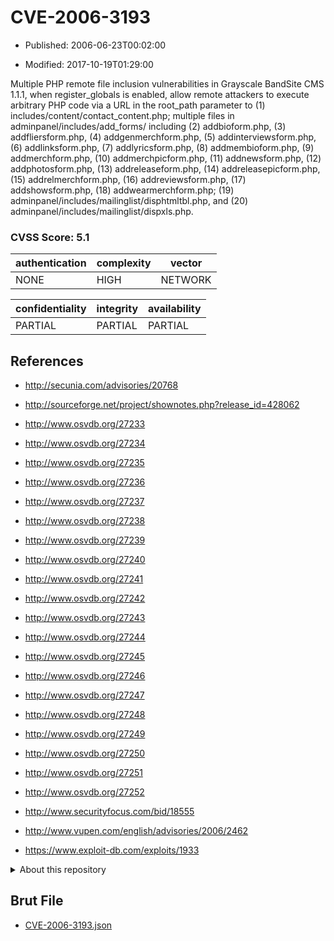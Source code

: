 # CVE-2006-3193

- Published: 2006-06-23T00:02:00

- Modified: 2017-10-19T01:29:00

Multiple PHP remote file inclusion vulnerabilities in Grayscale BandSite CMS 1.1.1, when register_globals is enabled, allow remote attackers to execute arbitrary PHP code via a URL in the root_path parameter to (1) includes/content/contact_content.php; multiple files in adminpanel/includes/add_forms/ including (2) addbioform.php, (3) addfliersform.php, (4) addgenmerchform.php, (5) addinterviewsform.php, (6) addlinksform.php, (7) addlyricsform.php, (8) addmembioform.php, (9) addmerchform.php, (10) addmerchpicform.php, (11) addnewsform.php, (12) addphotosform.php, (13) addreleaseform.php, (14) addreleasepicform.php, (15) addrelmerchform.php, (16) addreviewsform.php, (17) addshowsform.php, (18) addwearmerchform.php; (19) adminpanel/includes/mailinglist/disphtmltbl.php, and (20) adminpanel/includes/mailinglist/dispxls.php.

### CVSS Score: **5.1**

| authentication | complexity | vector |
| --- | --- | --- |
| NONE | HIGH | NETWORK |

| confidentiality | integrity | availability |
| --- | --- | --- |
| PARTIAL | PARTIAL | PARTIAL |

## References

* http://secunia.com/advisories/20768

* http://sourceforge.net/project/shownotes.php?release_id=428062

* http://www.osvdb.org/27233

* http://www.osvdb.org/27234

* http://www.osvdb.org/27235

* http://www.osvdb.org/27236

* http://www.osvdb.org/27237

* http://www.osvdb.org/27238

* http://www.osvdb.org/27239

* http://www.osvdb.org/27240

* http://www.osvdb.org/27241

* http://www.osvdb.org/27242

* http://www.osvdb.org/27243

* http://www.osvdb.org/27244

* http://www.osvdb.org/27245

* http://www.osvdb.org/27246

* http://www.osvdb.org/27247

* http://www.osvdb.org/27248

* http://www.osvdb.org/27249

* http://www.osvdb.org/27250

* http://www.osvdb.org/27251

* http://www.osvdb.org/27252

* http://www.securityfocus.com/bid/18555

* http://www.vupen.com/english/advisories/2006/2462

* https://www.exploit-db.com/exploits/1933

<details>
<summary>About this repository</summary> 

  This repository is part of the project [Live Hack CVE](https://github.com/Live-Hack-CVE). Main website can be found [www.live-hack.org](https://www.live-hack.org) 
  
  Made by [Sn0wAlice](https://github.com/Sn0wAlice) for the people that care about security and need to have a feed of the latest CVEs. Hope you enjoy it, don't forget to star the repo and follow me on [Twitter](https://twitter.com/Sn0wAlice) and [Github](https://github.com/Sn0wAlice). And that is my [personnal website](https://www.alice-snow.me/)

  - [Home Page](https://github.com/Live-Hack-CVE)
  - [Framework](https://github.com/Live-Hack-CVE/cve-framework)
  - [CVE database](https://github.com/Live-Hack-CVE/full_database)
  - [Changelog](https://github.com/Live-Hack-CVE/Changelog)
</details>

## Brut File

* [CVE-2006-3193.json](https://raw.githubusercontent.com/Live-Hack-CVE/full_database/main/cves/2006/CVE-2006-3193.json)

